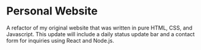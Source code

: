 # Personal Website
A refactor of my original website that was written in pure HTML, CSS, and Javascript. This update will include a daily status update bar and a contact form for inquiries using React and Node.js.
